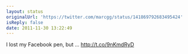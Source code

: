 ```yaml
---
layout: status
originalUrl: 'https://twitter.com/marcgg/status/141869792683495424'
isReply: false
date: 2011-11-30 13:22:49
---
```


I lost my Facebook pen, but ...  http://t.co/9nKmdRyD
